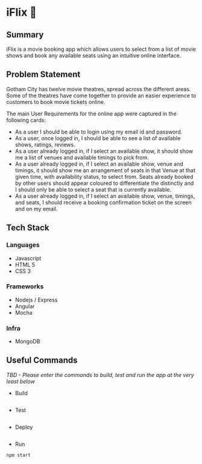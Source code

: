 # iFlix 🍿
## Summary
iFlix is a movie booking app which allows users to select from a list of movie shows  and book any available seats using an intuitive online interface.

## Problem Statement
Gotham City has twelve movie theatres, spread across the different areas. Some of the theatres have come together to provide an easier experience to customers to book movie tickets online.

The main User Requirements for the online app were captured in the following cards:

* As a user I should be able to login using my email id and password.
* As a user, once logged in, I should be able to see a list of available shows, ratings, reviews.
* As a user already logged in, if I select an available show, it should show me a list of venues and available timings to pick from.
* As a user already logged in, if I select an available show, venue and timings, it should show me an arrangement of seats in that Venue at that given time, with availability status, to select from. Seats already booked by other users should appear coloured to differentiate the distinctly and I should only be able to select a seat that is currently available.
* As a user already logged in, if I select an available show, venue, timings, and seats, I should receive a booking confirmation ticket on the screen and on my email.

## Tech Stack

### Languages
* Javascript
* HTML 5
* CSS 3

### Frameworks
* Nodejs / Express
* Angular
* Mocha

### Infra
* MongoDB

## Useful Commands
_TBD - Please enter the commands to build, test and run the app at the very least below_

* Build

```

```

* Test

```

```

* Deploy

```

```

* Run

```
npm start
```
